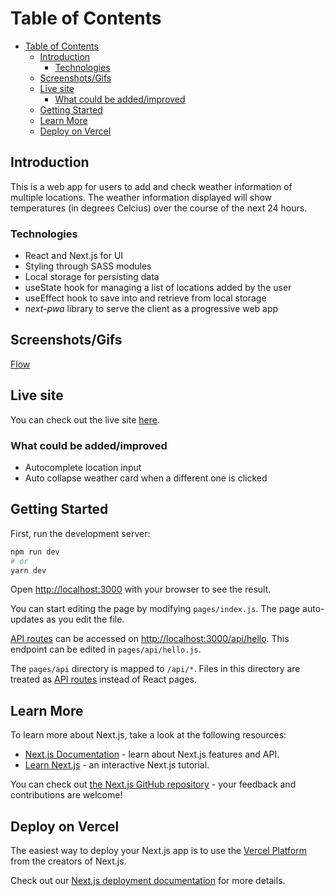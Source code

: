 # Table of Contents

- [Table of Contents](#table-of-contents)
  - [Introduction](#introduction)
    - [Technologies](#technologies)
  - [Screenshots/Gifs](#screenshotsgifs)
  - [Live site](#live-site)
    - [What could be added/improved](#what-could-be-addedimproved)
  - [Getting Started](#getting-started)
  - [Learn More](#learn-more)
  - [Deploy on Vercel](#deploy-on-vercel)

## Introduction

This is a web app for users to add and check weather information of multiple locations. The weather information displayed will show temperatures (in degrees Celcius) over the course of the next 24 hours.

### Technologies

- React and Next.js for UI
- Styling through SASS modules
- Local storage for persisting data
- useState hook for managing a list of locations added by the user
- useEffect hook to save into and retrieve from local storage
- *next-pwa* library to serve the client as a progressive web app

## Screenshots/Gifs

[Flow](./public/media/weather.gif)

## Live site

You can check out the live site [here](https://check-the-weather.vercel.app/).

### What could be added/improved

- Autocomplete location input
- Auto collapse weather card when a different one is clicked

## Getting Started

First, run the development server:

```bash
npm run dev
# or
yarn dev
```

Open [http://localhost:3000](http://localhost:3000) with your browser to see the result.

You can start editing the page by modifying `pages/index.js`. The page auto-updates as you edit the file.

[API routes](https://nextjs.org/docs/api-routes/introduction) can be accessed on [http://localhost:3000/api/hello](http://localhost:3000/api/hello). This endpoint can be edited in `pages/api/hello.js`.

The `pages/api` directory is mapped to `/api/*`. Files in this directory are treated as [API routes](https://nextjs.org/docs/api-routes/introduction) instead of React pages.

## Learn More

To learn more about Next.js, take a look at the following resources:

- [Next.js Documentation](https://nextjs.org/docs) - learn about Next.js features and API.
- [Learn Next.js](https://nextjs.org/learn) - an interactive Next.js tutorial.

You can check out [the Next.js GitHub repository](https://github.com/vercel/next.js/) - your feedback and contributions are welcome!

## Deploy on Vercel

The easiest way to deploy your Next.js app is to use the [Vercel Platform](https://vercel.com/new?utm_medium=default-template&filter=next.js&utm_source=create-next-app&utm_campaign=create-next-app-readme) from the creators of Next.js.

Check out our [Next.js deployment documentation](https://nextjs.org/docs/deployment) for more details.

